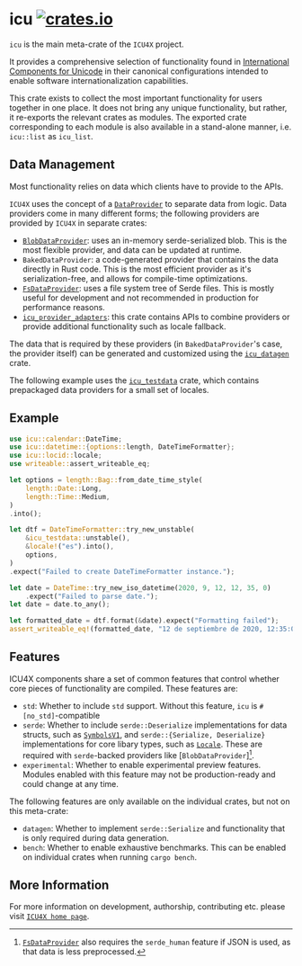 # icu [![crates.io](https://img.shields.io/crates/v/icu)](https://crates.io/crates/icu)

`icu` is the main meta-crate of the `ICU4X` project.

It provides a comprehensive selection of functionality found in
[International Components for Unicode](http://icu.unicode.org/)
in their canonical configurations intended to enable software
internationalization capabilities.

This crate exists to collect the most important functionality for users
together in one place.
It does not bring any unique functionality, but rather,
it re-exports the relevant crates as modules.
The exported crate corresponding to each module is also
available in a stand-alone manner, i.e. `icu::list` as `icu_list`.

## Data Management

Most functionality relies on data which clients have to provide to the APIs.

`ICU4X` uses the concept of a [`DataProvider`] to separate data from logic.
Data providers come in many different forms; the following providers are provided
by `ICU4X` in separate crates:
* [`BlobDataProvider`]: uses an in-memory serde-serialized blob. This is the most flexible provider, and
  data can be updated at runtime.
* `BakedDataProvider`: a code-generated provider that contains the data directly in Rust code. This is
  the most efficient provider as it's serialization-free, and allows for compile-time optimizations.
* [`FsDataProvider`]: uses a file system tree of Serde files. This is mostly useful for development and
  not recommended in production for performance reasons.
* [`icu_provider_adapters`]: this crate contains APIs to combine providers or
  provide additional functionality such as locale fallback.

The data that is required by these providers (in `BakedDataProvider`'s case, the provider itself) can be
generated and customized using the [`icu_datagen`] crate.

The following example uses the [`icu_testdata`] crate, which contains prepackaged data providers
for a small set of locales.

## Example

```rust
use icu::calendar::DateTime;
use icu::datetime::{options::length, DateTimeFormatter};
use icu::locid::locale;
use writeable::assert_writeable_eq;

let options = length::Bag::from_date_time_style(
    length::Date::Long,
    length::Time::Medium,
)
.into();

let dtf = DateTimeFormatter::try_new_unstable(
    &icu_testdata::unstable(),
    &locale!("es").into(),
    options,
)
.expect("Failed to create DateTimeFormatter instance.");

let date = DateTime::try_new_iso_datetime(2020, 9, 12, 12, 35, 0)
    .expect("Failed to parse date.");
let date = date.to_any();

let formatted_date = dtf.format(&date).expect("Formatting failed");
assert_writeable_eq!(formatted_date, "12 de septiembre de 2020, 12:35:00");
```

## Features

ICU4X components share a set of common features that control whether core pieces of
functionality are compiled. These features are:

- `std`: Whether to include `std` support. Without this feature, `icu` is `#[no_std]`-compatible
- `serde`: Whether to include `serde::Deserialize` implementations for data structs, such as [`SymbolsV1`],
  and `serde::{Serialize, Deserialize}` implementations for core libary types, such as [`Locale`]. These are
  required with `serde`-backed providers like [`BlobDataProvider`][^1].
- `experimental`: Whether to enable experimental preview features. Modules enabled with
  this feature may not be production-ready and could change at any time.

The following features are only available on the individual crates, but not on this meta-crate:
- `datagen`: Whether to implement `serde::Serialize` and functionality that is only required during data generation.
- `bench`: Whether to enable exhaustive benchmarks. This can be enabled on individual crates
  when running `cargo bench`.

[^1]: [`FsDataProvider`] also requires the `serde_human` feature if JSON is used, as that data is less
      preprocessed.


[`DataProvider`]: ../icu_provider/prelude/trait.DataProvider.html
[`FsDataProvider`]: ../icu_provider_fs/struct.FsDataProvider.html
[`BlobDataProvider`]: ../icu_provider_blob/struct.BlobDataProvider.html
[`icu_testdata`]: ../icu_testdata/index.html
[`icu_provider_adapters`]: ../icu_provider_adapters/index.html
[`icu_datagen`]: ../icu_datagen/index.html
[`Locale`]: crate::locid::Locale
[`SymbolsV1`]: crate::decimal::provider::DecimalSymbolsV1

## More Information

For more information on development, authorship, contributing etc. please visit [`ICU4X home page`](https://github.com/unicode-org/icu4x).
